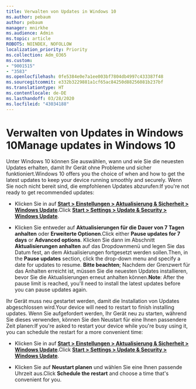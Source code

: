 ```yaml
---
title: Verwalten von Updates in Windows 10
ms.author: pebaum
author: pebaum
manager: mnirkhe
ms.audience: Admin
ms.topic: article
ROBOTS: NOINDEX, NOFOLLOW
localization_priority: Priority
ms.collection: Adm_O365
ms.custom:
- "9001515"
- "3583"
ms.openlocfilehash: 0fe5384e0e7a1ee003bf7804db4997c433387f48
ms.sourcegitcommit: e332b3229881a1cf65ac84250d88256081b237bf
ms.translationtype: HT
ms.contentlocale: de-DE
ms.lasthandoff: 03/28/2020
ms.locfileid: "43034188"
---
```

# <a name="manage-updates-in-windows-10"></a><span data-ttu-id="62667-102">Verwalten von Updates in Windows 10</span><span class="sxs-lookup"><span data-stu-id="62667-102">Manage updates in Windows 10</span></span>

<span data-ttu-id="62667-103">Unter Windows 10 können Sie auswählen, wann und wie Sie die neuesten Updates erhalten, damit Ihr Gerät ohne Probleme und sicher funktioniert.</span><span class="sxs-lookup"><span data-stu-id="62667-103">Windows 10 offers you the choice of when and how to get the latest updates to keep your device running smoothly and securely.</span></span> <span data-ttu-id="62667-104">Wenn Sie noch nicht bereit sind, die empfohlenen Updates abzurufen:</span><span class="sxs-lookup"><span data-stu-id="62667-104">If you're not ready to get recommended updates:</span></span>

- <span data-ttu-id="62667-105">Klicken Sie in auf **[Start > Einstellungen > Aktualisierung & Sicherheit > Windows Update](ms-settings:windowsupdate)**.</span><span class="sxs-lookup"><span data-stu-id="62667-105">Click **[Start > Settings > Update & Security > Windows Update](ms-settings:windowsupdate)**.</span></span>

- <span data-ttu-id="62667-106">Klicken Sie entweder auf **Aktualisierungen für die Dauer von 7 Tagen anhalten** oder **Erweiterte Optionen**.</span><span class="sxs-lookup"><span data-stu-id="62667-106">Click either **Pause updates for 7 days** or **Advanced options**.</span></span> <span data-ttu-id="62667-107">Klicken Sie dann im Abschnitt **Aktualisierungen anhalten** auf das Dropdownmenü und legen Sie das Datum fest, an dem Aktualisierungen fortgesetzt werden sollen.</span><span class="sxs-lookup"><span data-stu-id="62667-107">Then, in the **Pause updates** section, click the drop-down menu and specify a date for updates to resume.</span></span> <span data-ttu-id="62667-108">**Bitte beachten**; Nachdem der Grenzwert für das Anhalten erreicht ist, müssen Sie die neuesten Updates installieren, bevor Sie die Aktualisierungen erneut anhalten können.</span><span class="sxs-lookup"><span data-stu-id="62667-108">**Note**: After the pause limit is reached, you'll need to install the latest updates before you can pause updates again.</span></span>

<span data-ttu-id="62667-109">Ihr Gerät muss neu gestartet werden, damit die Installation von Updates abgeschlossen wird.</span><span class="sxs-lookup"><span data-stu-id="62667-109">Your device will need to restart to finish installing updates.</span></span> <span data-ttu-id="62667-110">Wenn Sie aufgefordert werden, Ihr Gerät neu zu starten, während Sie dieses verwenden, können Sie den Neustart für eine Ihnen passendere Zeit planen:</span><span class="sxs-lookup"><span data-stu-id="62667-110">If you're asked to restart your device while you're busy using it, you can schedule the restart for a more convenient time:</span></span>

- <span data-ttu-id="62667-111">Klicken Sie in auf **[Start > Einstellungen > Aktualisierung & Sicherheit > Windows Update](ms-settings:windowsupdate)**.</span><span class="sxs-lookup"><span data-stu-id="62667-111">Click **[Start > Settings > Update & Security > Windows Update](ms-settings:windowsupdate)**.</span></span>

- <span data-ttu-id="62667-112">Klicken Sie auf **Neustart planen** und wählen Sie eine Ihnen passende Uhrzeit aus.</span><span class="sxs-lookup"><span data-stu-id="62667-112">Click **Schedule the restart** and choose a time that's convenient for you.</span></span>
